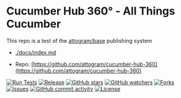 # Cucumber Hub 360° - All Things Cucumber

This repo is a test of the [attogram/base](https://github.com/attogram/base) publishing system

- [./docs/index.md](./docs/index.md)

- Repo: [https://github.com/attogram/cucumber-hub-360](https://github.com/attogram/cucumber-hub-360)

[![Run Tests](https://github.com/attogram/cucumber-hub-360/actions/workflows/ci.yml/badge.svg)](https://github.com/attogram/cucumber-hub-360/actions/workflows/ci.yml)
[![Release](https://img.shields.io/github/v/release/attogram/cucumber-hub-360?style=flat)](https://github.com/attogram/cucumber-hub-360/releases)
[![GitHub stars](https://img.shields.io/github/stars/attogram/cucumber-hub-360?style=flat)](https://github.com/attogram/cucumber-hub-360/stargazers)
[![GitHub watchers](https://img.shields.io/github/watchers/attogram/cucumber-hub-360?style=flat)](https://github.com/attogram/cucumber-hub-360/watchers)
[![Forks](https://img.shields.io/github/forks/attogram/cucumber-hub-360?style=flat)](https://github.com/attogram/cucumber-hub-360/forks)
[![Issues](https://img.shields.io/github/issues/attogram/cucumber-hub-360?style=flat)](https://github.com/attogram/cucumber-hub-360/issues)
[![GitHub commit activity](https://img.shields.io/github/commit-activity/t/attogram/cucumber-hub-360?style=flat)](https://github.com/attogram/cucumber-hub-360/commits/main/)
[![License](https://img.shields.io/github/license/attogram/cucumber-hub-360?style=flat)](./LICENSE)
